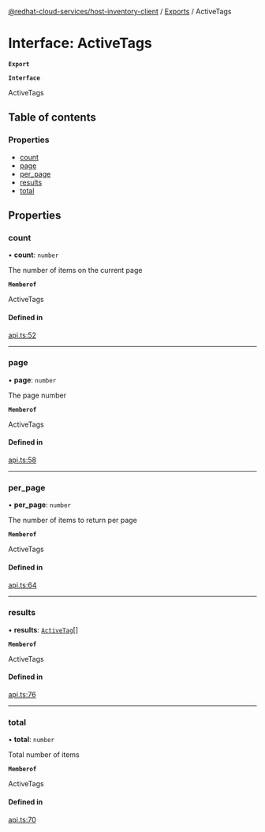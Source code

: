 [@redhat-cloud-services/host-inventory-client](../README.md) / [Exports](../modules.md) / ActiveTags

# Interface: ActiveTags

**`Export`**

**`Interface`**

ActiveTags

## Table of contents

### Properties

- [count](ActiveTags.md#count)
- [page](ActiveTags.md#page)
- [per\_page](ActiveTags.md#per_page)
- [results](ActiveTags.md#results)
- [total](ActiveTags.md#total)

## Properties

### count

• **count**: `number`

The number of items on the current page

**`Memberof`**

ActiveTags

#### Defined in

[api.ts:52](https://github.com/gkarat/javascript-clients/blob/master/packages/host-inventory/api.ts#L52)

___

### page

• **page**: `number`

The page number

**`Memberof`**

ActiveTags

#### Defined in

[api.ts:58](https://github.com/gkarat/javascript-clients/blob/master/packages/host-inventory/api.ts#L58)

___

### per\_page

• **per\_page**: `number`

The number of items to return per page

**`Memberof`**

ActiveTags

#### Defined in

[api.ts:64](https://github.com/gkarat/javascript-clients/blob/master/packages/host-inventory/api.ts#L64)

___

### results

• **results**: [`ActiveTag`](ActiveTag.md)[]

**`Memberof`**

ActiveTags

#### Defined in

[api.ts:76](https://github.com/gkarat/javascript-clients/blob/master/packages/host-inventory/api.ts#L76)

___

### total

• **total**: `number`

Total number of items

**`Memberof`**

ActiveTags

#### Defined in

[api.ts:70](https://github.com/gkarat/javascript-clients/blob/master/packages/host-inventory/api.ts#L70)

